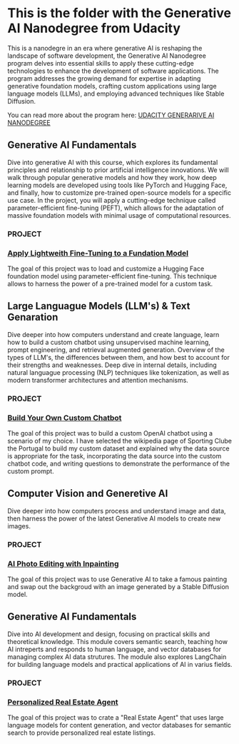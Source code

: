# This is the folder with the Generative AI Nanodegree from Udacity

This is a nanodegre in an era where generative AI is reshaping the landscape of software development, 
the Generative AI Nanodegree program delves into essential skills to apply these cutting-edge technologies to
enhance the development of software applications. The program addresses the growing demand for expertise in adapting
generative foundation models, crafting custom applications using large language models (LLMs), and
employing advanced techniques like Stable Diffusion.

You can read more about the program here: [UDACITY GENERARIVE AI NANODEGREE](https://external.ink?to=udacity.com/enrollment/nd608/1.0.20)

## Generative AI Fundamentals

Dive into generative AI with this course, which explores its fundamental principles and relationship to prior artificial intelligence innovations. We will walk through popular generative models and how they work, how deep learning models are developed using tools like PyTorch and Hugging Face, and finally, how to customize pre-trained open-source models for a specific use case. In the project, you will apply a cutting-edge technique called parameter-efficient fine-tuning (PEFT), which allows for the adaptation of massive foundation models with minimal usage of computational resources.

  ### PROJECT  
  ### [Apply Lightweith Fine-Tuning to a Fundation Model](https://github.com/ricardolousada/AI-Certifications-And-Projects/blob/main/Generative-AI-Nanodegree/Generative-AI-Fundamentals)

  The goal of this project was to load and customize a Hugging Face foundation model using parameter-efficient fine-tuning. This technique allows to harness the power of a pre-trained model for a custom task. 
 
## Large Languague Models (LLM's) & Text Genaration

Dive deeper into how computers understand and create language, learn how to build a custom chatbot using unsupervised machine learning, prompt engineering, and retrieval augmented generation. Overview of the types of LLM's, the differences between them, and how best to account for their strengths and weaknesses. Deep dive in internal details, including natural languague processing (NLP) techniques like tokenization, as well as modern transformer architectures and attention mechanisms.

  ### PROJECT  
  ### [Build Your Own Custom Chatbot](https://github.com/ricardolousada/AI-Certifications-And-Projects/blob/main/Generative-AI-Nanodegree/Large-Languague-Models-and-Text-Generation)

  The goal of this project was to build a custom OpenAI chatbot using a scenario of my choice. I have selected the wikipedia page of Sporting Clube the Portugal to build my custom dataset and explained why the data source is appropriate for the task, incorporating the data source into the custom chatbot code, and writing questions to demonstrate the performance of the custom prompt.

## Computer Vision and Generetive AI

Dive deeper into how computers process and understand image and data, then harness the power of the latest Generative AI models to create new images.

  ### PROJECT  
  ### [AI Photo Editing with Inpainting](https://github.com/ricardolousada/AI-Certifications-And-Projects/blob/main/Generative-AI-Nanodegree/project_AI_Photo_Editing_with_Inpainting_final.ipynb)

  The goal of this project was to use Generative AI to take a famous painting and swap out the backgroud with an image generated by a Stable Diffusion model. 

  ## Generative AI Fundamentals

Dive into AI development and design, focusing on practical skills and theoretical knowledge. This module covers semantic search, teaching how AI intreperts and responds to human language, and vector databases for managing complex AI data strutures. The module also explores LangChain for building language models and practical applications of AI in varius fields. 

  ### PROJECT  
  ### [Personalized Real Estate Agent](https://github.com/ricardolousada/AI-Certifications-And-Projects/tree/main/Generative-AI-Nanodegree/Building-Generative-AI-Solutions)

The goal of this project was to crate a "Real Estate Agent" that uses large language models for content generation, and vector databases for semantic search to provide personalized real estate listings.

